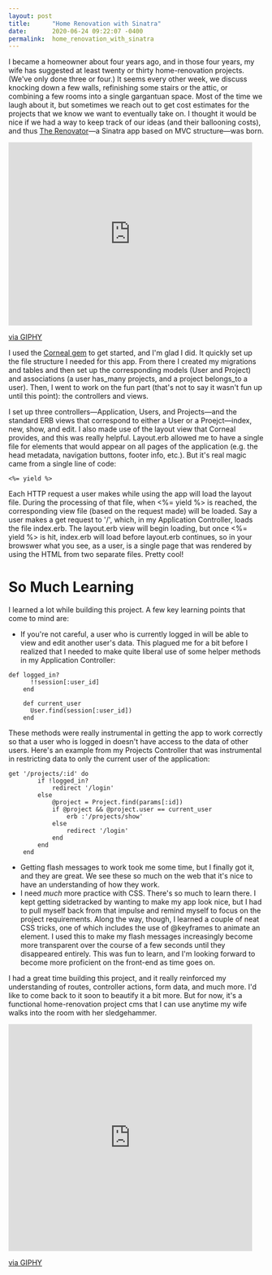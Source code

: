 ```yaml
---
layout: post
title:      "Home Renovation with Sinatra"
date:       2020-06-24 09:22:07 -0400
permalink:  home_renovation_with_sinatra
---
```



I became a homeowner about four years ago, and in those four years, my wife has suggested at least twenty or thirty home-renovation projects. (We've only done three or four.) It seems every other week, we discuss knocking down a few walls, refinishing some stairs or the attic, or combining a few rooms into a single gargantuan space. Most of the time we laugh about it, but sometimes we reach out to get cost estimates for the projects that we know we want to eventually take on. I thought it would be nice if we had a way to keep track of our ideas (and their ballooning costs), and thus [The Renovator](https://github.com/micahjwhite/renovator)—a Sinatra app based on MVC structure—was born.

<iframe src="https://giphy.com/embed/hiqTKqU40YKI0" width="480" height="360" frameBorder="0" class="giphy-embed" allowFullScreen></iframe><p><a href="https://giphy.com/gifs/diy-hiqTKqU40YKI0">via GIPHY</a></p>

I used the [Corneal gem](https://github.com/thebrianemory/corneal) to get started, and I'm glad I did. It quickly set up the file structure I needed for this app. From there I created my migrations and tables and then set up the corresponding models (User and Project) and associations (a user has_many projects, and a project belongs_to a user). Then, I went to work on the fun part (that's not to say it wasn't fun up until this point): the controllers and views.

I set up three controllers—Application, Users, and Projects—and the standard ERB views that correspond to either a User or a Proejct—index, new, show, and edit. I also made use of the layout view that Corneal provides, and this was really helpful. Layout.erb allowed me to have a single file for elements that would appear on all pages of the application (e.g. the head metadata, navigation buttons, footer info, etc.). But it's real magic came from a single line of code:

```
<%= yield %>
```

Each HTTP request a user makes while using the app will load the layout file. During the processing of that file, when <%= yield %> is reached, the corresponding view file (based on the request made) will be loaded. Say a user makes a get request to '/', which, in my Application Controller, loads the file index.erb. The layout.erb view will begin loading, but once <%= yield %> is hit, index.erb will load before layout.erb continues, so in your browswer what you see, as a user, is a single page that was rendered by using the HTML from two separate files. Pretty cool!
# So Much Learning
I learned a lot while building this project. A few key learning points that come to mind are:
* If you're not careful, a user who is currently logged in will be able to view and edit another user's data. This plagued me for a bit before I realized that I needed to make quite liberal use of some helper methods in my Application Controller:

```
def logged_in?
      !!session[:user_id]
    end

    def current_user
      User.find(session[:user_id])
    end
```

These methods were really instrumental in getting the app to work correctly so that a user who is logged in doesn't have access to the data of other users. Here's an example from my Projects Controller that was instrumental in restricting data to only the current user of the application:

```
get '/projects/:id' do
        if !logged_in?
            redirect '/login' 
        else
            @project = Project.find(params[:id])
            if @project && @project.user == current_user
                erb :'/projects/show'
            else
                redirect '/login'
            end
        end
    end
```

* Getting flash messages to work took me some time, but I finally got it, and they are great. We see these so much on the web that it's nice to have an understanding of how they work.
* I need *much* more practice with CSS. There's so much to learn there. I kept getting sidetracked by wanting to make my app look nice, but I had to pull myself back from that impulse and remind myself to focus on the project requirements. Along the way, though, I learned a couple of neat CSS tricks, one of which includes the use of @keyframes to animate an element. I used this to make my flash messages increasingly become more transparent over the course of a few seconds until they disappeared entirely. This was fun to learn, and I'm looking forward to become more proficient on the front-end as time goes on.

I had a great time building this project, and it really reinforced my understanding of routes, controller actions, form data, and much more. I'd like to come back to it soon to beautify it a bit more. But for now, it's a functional home-renovation project cms that I can use anytime my wife walks into the room with her sledgehammer.

<iframe src="https://giphy.com/embed/tAeB6dptxnoli" width="480" height="446" frameBorder="0" class="giphy-embed" allowFullScreen></iframe><p><a href="https://giphy.com/gifs/construction-tAeB6dptxnoli">via GIPHY</a></p>





